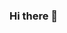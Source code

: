 ### Hi there 👋

<!--
**stabnashiamunashe/stabnashiamunashe** is a ✨ _special_ ✨ repository because its `README.md` (this file) appears on your GitHub profile.

Here are some ideas to get you started:

- 👋 Hi, I’m Munashe
- 👀 I’m interested in Backend, DevOps and Cloud Computing
- 🌱 I’m currently using Springboot and FastAPI for Backend
- 💞️ I’m looking to collaborate on business and open source projects
- 📫 You can reach out to me via LinkendIn, Github, X . Details in my Bio

